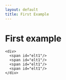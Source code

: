 ```yaml
---
layout: default
title: First Example
---
```

# First example

    <div>
      <span id="elt1"/>
      <span id="elt1"/>
      <span id="elt1"/>
      <span id="elt1"/>
    </div>